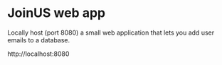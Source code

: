 # JoinUS web app

Locally host (port 8080) a small web application that lets you add user emails to a database.

http://localhost:8080
